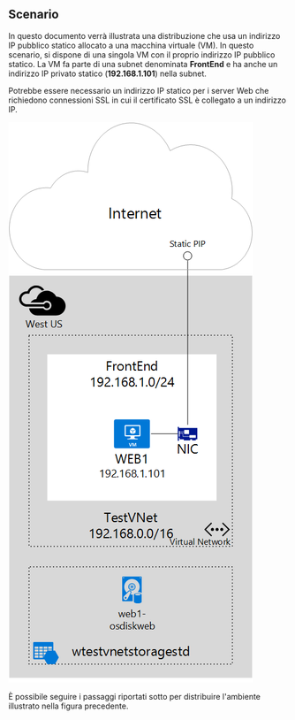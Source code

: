 ## <a name="scenario"></a>Scenario
In questo documento verrà illustrata una distribuzione che usa un indirizzo IP pubblico statico allocato a una macchina virtuale (VM). In questo scenario, si dispone di una singola VM con il proprio indirizzo IP pubblico statico. La VM fa parte di una subnet denominata **FrontEnd** e ha anche un indirizzo IP privato statico (**192.168.1.101**) nella subnet.

Potrebbe essere necessario un indirizzo IP statico per i server Web che richiedono connessioni SSL in cui il certificato SSL è collegato a un indirizzo IP. 

![DESCRIZIONE DELL’IMMAGINE](./media/virtual-network-deploy-static-pip-scenario-include/figure1.png)

È possibile seguire i passaggi riportati sotto per distribuire l'ambiente illustrato nella figura precedente.

